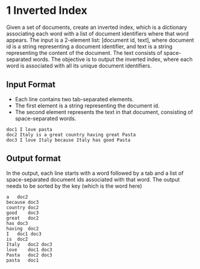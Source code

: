 # 1 Inverted Index
Given a set of documents, create an inverted index, which is a dictionary associating each word with a list of document identifiers where that word appears. The input is a 2-element list: [document id, text], where document id is a string representing a document identifier, and text is a string representing the content of the document. The text consists of space-separated words. The objective is to output the inverted index, where each word is associated with all its unique document identifiers.

## Input Format
- Each line contains two tab-separated elements.
- The first element is a string representing the document id.
- The second element represents the text in that document, consisting of space-separated words.

```
doc1 I love pasta
doc2 Italy is a great country having great Pasta
doc3 I love Italy because Italy has good Pasta
```

## Output format
In the output, each line starts with a word followed by a tab and a list of space-separated document ids associated with that word. The output needs to be sorted by the key (which is the word here)
```
a   doc2
because doc3
country doc2
good    doc3
great   doc2
has doc3
having  doc2
I   doc1 doc3
is  doc2
Italy   doc2 doc3
love    doc1 doc3
Pasta   doc2 doc3
pasta   doc1
```